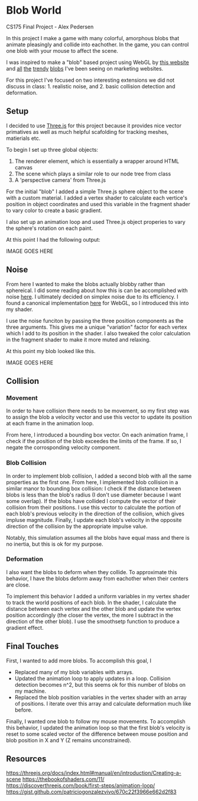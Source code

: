 # Blob World
CS175 Final Project - Alex Pedersen

In this project I make a game with many colorful, amorphous blobs that animate pleasingly and collide into eachother. In the game, you can control one blob with your mouse to affect the scene. 

I was inspired to make a "blob" based project using WebGL by [this website](https://blobmixer.14islands.com/) and [all](https://www.juicebox.work/) [the](https://womp.com/) [trendy](https://tryegress.com/) [blobs](https://www.persana.ai/) I've been seeing on marketing websites.

For this project I've focused on two interesting extensions we did not discuss in class: 1. realistic noise, and 2. basic collision detection and deformation.

## Setup 

I decided to use [Three.js](ttps://threejs.org) for this project because it provides nice vector primatives as well as much helpful scafolding for tracking meshes, matierials etc. 

To begin I set up three global objects:
1. The renderer element, which is essentially a wrapper around HTML canvas
2. The scene which plays a similar role to our node tree from class
3. A 'perspective camera' from Three.js

For the initial "blob" I added a simple Three.js sphere object to the scene with a custom material. I added a vertex shader to calculate each vertice's position in object coordinates and used this variable in the fragment shader to vary color to create a basic gradient. 

I also set up an animation loop and used Three.js object properies to vary the sphere's rotation on each paint. 

At this point I had the following output:

IMAGE GOES HERE

## Noise

From here I wanted to make the blobs actually blobby rather than sphereical. I did some reading about how this is can be accomplished with noise [here](https://thebookofshaders.com/11/). I ultimately decided on simplex noise due to its efficiency. I found a canonical implementation [here](https://gist.github.com/patriciogonzalezvivo/670c22f3966e662d2f83) for WebGL, so I introduced this into my shader. 

I use the noise funciton by passing the three position components as the three arguments. This gives me a unique "variation" factor for each vertex which I add to its position in the shader. I also tweaked the color calculation in the fragment shader to make it more muted and relaxing. 

At this point my blob looked like this. 

IMAGE GOES HERE

## Collision

### Movement

In order to have collision there needs to be movement, so my first step was to assign the blob a velocity vector and use this vector to update its position at each frame in the animation loop. 

From here, I introduced a bounding box vector. On each animation frame, I check if the position of the blob exceedes the limits of the frame. If so, I negate the corrosponding velocity component.  

### Blob Collision

In order to implement blob collision, I added a second blob with all the same properties as the first one. From here, I implemented blob collision in a similar manor to bounding box collision: I check if the distance between blobs is less than the blob's radius (I don't use diameter because I want some overlap). If the blobs have collided I compute the vector of their collision from their positions. I use this vector to calculate the portion of each blob's previous velocity in the direction of the collision, which gives impluse magnitude. Finally, I update each blob's velocity in the opposite direction of the collision by the appropriate impulse value. 

Notably, this simulation assumes all the blobs have equal mass and there is no inertia, but this is ok for my purpose. 

### Deformation

I also want the blobs to deform when they collide. To approximate this behavior, I have the blobs deform away from eachother when their centers are close.

To implement this behavior I added a uniform variables in my vertex shader to track the world positions of each blob. In the shader, I calculate the distance between each vertex and the other blob and update the vertex position accordingly (the closer the vertex, the more I subtract in the direction of the other blob). I use the smoothsetp function to produce a gradient effect. 

## Final Touches

First, I wanted to add more blobs. To accomplish this goal, I 
- Replaced many of my blob variables with arrays. 
- Updated the animation loop to apply updates in a loop. Collision detection becomes n^2, but this seems ok for this number of blobs on my machine. 
- Replaced the blob position variables in the vertex shader with an array of positions. I iterate over this array and calculate deformation much like before. 

Finally, I wanted one blob to follow my mouse movements. To accomplish this behavior, I updated the animation loop so that the first blob's velocity is reset to some scaled vector of the difference between mouse position and blob position in X and Y (Z remains unconstrained). 

## Resources
https://threejs.org/docs/index.html#manual/en/introduction/Creating-a-scene
https://thebookofshaders.com/11/
https://discoverthreejs.com/book/first-steps/animation-loop/
https://gist.github.com/patriciogonzalezvivo/670c22f3966e662d2f83
